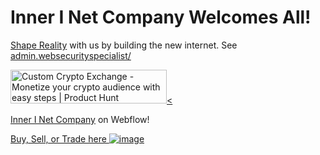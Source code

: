 # Inner I Net Company Welcomes All!

[Shape Reality](http://innerinetcompany.shapereality/) with us by building the new internet. See [admin.websecurityspecialist/](http://admin.websecurityspecialist/)

<a href="https://www.producthunt.com/posts/custom-crypto-exchange?utm_source=badge-featured&utm_medium=badge&utm_souce=badge-custom-crypto-exchange" target="_blank"><img src="https://api.producthunt.com/widgets/embed-image/v1/featured.svg?post_id=133691&theme=light" alt="Custom Crypto Exchange - Monetize your crypto audience with easy steps | Product Hunt" style="width: 250px; height: 54px;" width="250" height="54" /><

[Inner I Net Company](https://innerinetcompany.webflow.io/) on Webflow!

[Buy, Sell, or Trade here ![image](https://user-images.githubusercontent.com/37987346/97064635-5a94f300-1575-11eb-93ae-fc71560b1571.png)](https://paxful.com/roots/buy-bitcoin/index?kiosk=WDZdGMqXk7M)
